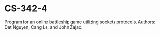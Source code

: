 # CS-342-4
Program for an online battleship game utilizing sockets protocols. 
Authors: Dat Nguyen, Cang Le, and John Zajac.

